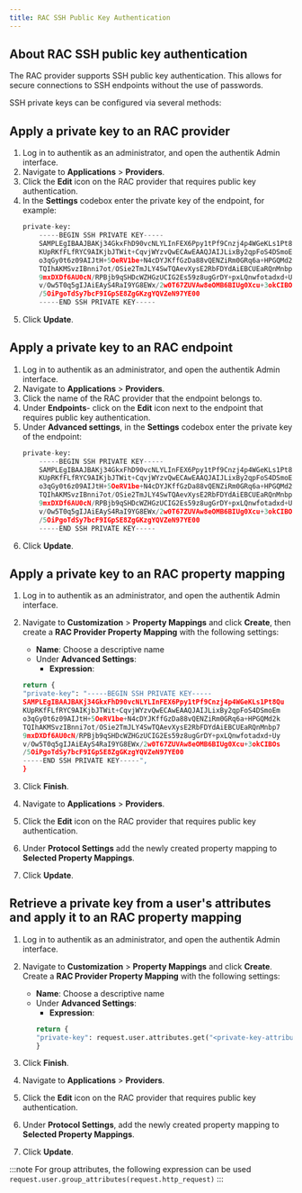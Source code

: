 ```yaml
---
title: RAC SSH Public Key Authentication
---
```


## About RAC SSH public key authentication

The RAC provider supports SSH public key authentication. This allows for secure connections to SSH endpoints without the use of passwords.

SSH private keys can be configured via several methods:

## Apply a private key to an RAC provider

1. Log in to authentik as an administrator, and open the authentik Admin interface.
2. Navigate to **Applications** > **Providers**.
3. Click the **Edit** icon on the RAC provider that requires public key authentication.
4. In the **Settings** codebox enter the private key of the endpoint, for example:
    ```python
    private-key:
        -----BEGIN SSH PRIVATE KEY-----
        SAMPLEgIBAAJBAKj34GkxFhD90vcNLYLInFEX6Ppy1tPf9Cnzj4p4WGeKLs1Pt8Qu
        KUpRKfFLfRYC9AIKjbJTWit+CqvjWYzvQwECAwEAAQJAIJLixBy2qpFoS4DSmoEm
        o3qGy0t6z09AIJtH+5OeRV1be+N4cDYJKffGzDa88vQENZiRm0GRq6a+HPGQMd2k
        TQIhAKMSvzIBnni7ot/OSie2TmJLY4SwTQAevXysE2RbFDYdAiEBCUEaRQnMnbp7
        9mxDXDf6AU0cN/RPBjb9qSHDcWZHGzUCIG2Es59z8ugGrDY+pxLQnwfotadxd+Uy
        v/Ow5T0q5gIJAiEAyS4RaI9YG8EWx/2w0T67ZUVAw8eOMB6BIUg0Xcu+3okCIBOs
        /5OiPgoTdSy7bcF9IGpSE8ZgGKzgYQVZeN97YE00
        -----END SSH PRIVATE KEY-----
    ```
5. Click **Update**.

## Apply a private key to an RAC endpoint

1. Log in to authentik as an administrator, and open the authentik Admin interface.
2. Navigate to **Applications** > **Providers**.
3. Click the name of the RAC provider that the endpoint belongs to.
4. Under **Endpoints**- click on the **Edit** icon next to the endpoint that requires public key authentication.
5. Under **Advanced settings**, in the **Settings** codebox enter the private key of the endpoint:
    ```python
    private-key:
        -----BEGIN SSH PRIVATE KEY-----
        SAMPLEgIBAAJBAKj34GkxFhD90vcNLYLInFEX6Ppy1tPf9Cnzj4p4WGeKLs1Pt8Qu
        KUpRKfFLfRYC9AIKjbJTWit+CqvjWYzvQwECAwEAAQJAIJLixBy2qpFoS4DSmoEm
        o3qGy0t6z09AIJtH+5OeRV1be+N4cDYJKffGzDa88vQENZiRm0GRq6a+HPGQMd2k
        TQIhAKMSvzIBnni7ot/OSie2TmJLY4SwTQAevXysE2RbFDYdAiEBCUEaRQnMnbp7
        9mxDXDf6AU0cN/RPBjb9qSHDcWZHGzUCIG2Es59z8ugGrDY+pxLQnwfotadxd+Uy
        v/Ow5T0q5gIJAiEAyS4RaI9YG8EWx/2w0T67ZUVAw8eOMB6BIUg0Xcu+3okCIBOs
        /5OiPgoTdSy7bcF9IGpSE8ZgGKzgYQVZeN97YE00
        -----END SSH PRIVATE KEY-----
    ```
6. Click **Update**.

## Apply a private key to an RAC property mapping

1.  Log in to authentik as an administrator, and open the authentik Admin interface.
2.  Navigate to **Customization** > **Property Mappings** and click **Create**, then create a **RAC Provider Property Mapping** with the following settings:
    - **Name**: Choose a descriptive name
    - Under **Advanced Settings**:
        - **Expression**:

    ```python
    return {
    "private-key": "-----BEGIN SSH PRIVATE KEY-----
    SAMPLEgIBAAJBAKj34GkxFhD90vcNLYLInFEX6Ppy1tPf9Cnzj4p4WGeKLs1Pt8Qu
    KUpRKfFLfRYC9AIKjbJTWit+CqvjWYzvQwECAwEAAQJAIJLixBy2qpFoS4DSmoEm
    o3qGy0t6z09AIJtH+5OeRV1be+N4cDYJKffGzDa88vQENZiRm0GRq6a+HPGQMd2k
    TQIhAKMSvzIBnni7ot/OSie2TmJLY4SwTQAevXysE2RbFDYdAiEBCUEaRQnMnbp7
    9mxDXDf6AU0cN/RPBjb9qSHDcWZHGzUCIG2Es59z8ugGrDY+pxLQnwfotadxd+Uy
    v/Ow5T0q5gIJAiEAyS4RaI9YG8EWx/2w0T67ZUVAw8eOMB6BIUg0Xcu+3okCIBOs
    /5OiPgoTdSy7bcF9IGpSE8ZgGKzgYQVZeN97YE00
    -----END SSH PRIVATE KEY-----",
    }
    ```

3.  Click **Finish**.
4.  Navigate to **Applications** > **Providers**.
5.  Click the **Edit** icon on the RAC provider that requires public key authentication.
6.  Under **Protocol Settings** add the newly created property mapping to **Selected Property Mappings**.
7.  Click **Update**.

## Retrieve a private key from a user's attributes and apply it to an RAC property mapping

1.  Log in to authentik as an administrator, and open the authentik Admin interface.
2.  Navigate to **Customization** > **Property Mappings** and click **Create**. Create a **RAC Provider Property Mapping** with the following settings:
    - **Name**: Choose a descriptive name
    - Under **Advanced Settings**:
        - **Expression**:
        ```python
        return {
        "private-key": request.user.attributes.get("<private-key-attribute-name>", "default"),
        }
        ```

3.  Click **Finish**.
4.  Navigate to **Applications** > **Providers**.
5.  Click the **Edit** icon on the RAC provider that requires public key authentication.
6.  Under **Protocol Settings**, add the newly created property mapping to **Selected Property Mappings**.
7.  Click **Update**.

:::note
For group attributes, the following expression can be used `request.user.group_attributes(request.http_request)`
:::
